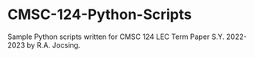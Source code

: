 # CMSC-124-Python-Scripts

Sample Python scripts written for CMSC 124 LEC Term Paper S.Y. 2022-2023 by R.A. Jocsing.
